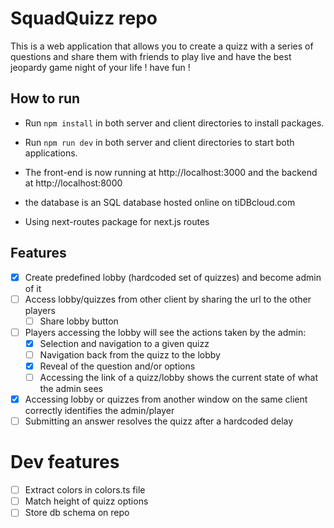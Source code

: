 # SquadQuizz repo

This is a web application that allows you to create a quizz with a series of questions and share them with friends to play live and have the best jeopardy game night of your life ! have fun !

## How to run

- Run `npm install` in both server and client directories to install packages.
- Run `npm run dev` in both server and client directories to start both applications.
- The front-end is now running at http://localhost:3000 and the backend at http://localhost:8000

- the database is an SQL database hosted online on tiDBcloud.com
- Using next-routes package for next.js routes

## Features

- [x] Create predefined lobby (hardcoded set of quizzes) and become admin of it
- [ ] Access lobby/quizzes from other client by sharing the url to the other players
  - [ ] Share lobby button
- [ ] Players accessing the lobby will see the actions taken by the admin:
  - [x] Selection and navigation to a given quizz
  - [ ] Navigation back from the quizz to the lobby
  - [x] Reveal of the question and/or options
  - [ ] Accessing the link of a quizz/lobby shows the current state of what the admin sees
- [x] Accessing lobby or quizzes from another window on the same client correctly identifies the admin/player
- [ ] Submitting an answer resolves the quizz after a hardcoded delay

# Dev features

- [ ] Extract colors in colors.ts file
- [ ] Match height of quizz options
- [ ] Store db schema on repo
